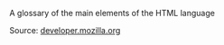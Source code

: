 <p>A glossary of the main elements of the HTML language</p>
<p>Source: <a href="https://developer.mozilla.org/pt-BR/" target="_blank">developer.mozilla.org</a></p>